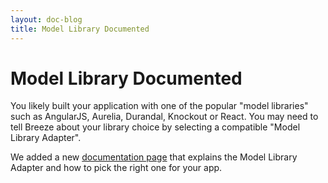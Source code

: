```yaml
---
layout: doc-blog
title: Model Library Documented
---
```

# Model Library Documented

You likely built your application with one of the popular "model libraries" such as AngularJS, Aurelia, Durandal, Knockout or React. You may need to tell Breeze about your library choice by selecting a compatible "Model Library Adapter".

We added a new [documentation page](/doc-js/model-library) that explains the Model Library Adapter and how to pick the right one for your app.